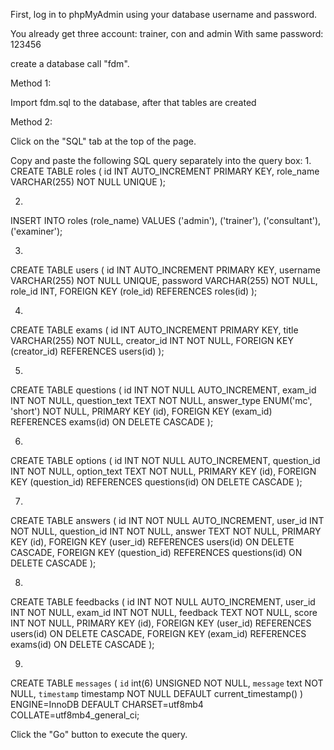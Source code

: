 First, log in to phpMyAdmin using your database username and password.

You already get three account: trainer, con and admin
With same password: 123456

create a database call "fdm".


Method 1:

Import fdm.sql to the database, after that tables are created


Method 2:

Click on the "SQL" tab at the top of the page.

Copy and paste the following SQL query separately into the query box:
1.
CREATE TABLE roles (
    id INT AUTO_INCREMENT PRIMARY KEY,
    role_name VARCHAR(255) NOT NULL UNIQUE
);

2.
INSERT INTO roles (role_name)
VALUES ('admin'), ('trainer'), ('consultant'), ('examiner');

3.
CREATE TABLE users (
    id INT AUTO_INCREMENT PRIMARY KEY,
    username VARCHAR(255) NOT NULL UNIQUE,
    password VARCHAR(255) NOT NULL,
    role_id INT,
    FOREIGN KEY (role_id) REFERENCES roles(id)
);

4.
CREATE TABLE exams (
    id INT AUTO_INCREMENT PRIMARY KEY,
    title VARCHAR(255) NOT NULL,
    creator_id INT NOT NULL,
    FOREIGN KEY (creator_id) REFERENCES users(id)
);

5.
CREATE TABLE questions (
  id INT NOT NULL AUTO_INCREMENT,
  exam_id INT NOT NULL,
  question_text TEXT NOT NULL,
  answer_type ENUM('mc', 'short') NOT NULL,
  PRIMARY KEY (id),
  FOREIGN KEY (exam_id) REFERENCES exams(id) ON DELETE CASCADE
);

6.
CREATE TABLE options (
  id INT NOT NULL AUTO_INCREMENT,
  question_id INT NOT NULL,
  option_text TEXT NOT NULL,
  PRIMARY KEY (id),
  FOREIGN KEY (question_id) REFERENCES questions(id) ON DELETE CASCADE
);

7.
CREATE TABLE answers (
  id INT NOT NULL AUTO_INCREMENT,
  user_id INT NOT NULL,
  question_id INT NOT NULL,
  answer TEXT NOT NULL,
  PRIMARY KEY (id),
  FOREIGN KEY (user_id) REFERENCES users(id) ON DELETE CASCADE,
  FOREIGN KEY (question_id) REFERENCES questions(id) ON DELETE CASCADE
);

8.
CREATE TABLE feedbacks (
    id INT NOT NULL AUTO_INCREMENT,
    user_id INT NOT NULL,
    exam_id INT NOT NULL,
    feedback TEXT NOT NULL,
    score INT NOT NULL,
    PRIMARY KEY (id),
    FOREIGN KEY (user_id) REFERENCES users(id) ON DELETE CASCADE,
    FOREIGN KEY (exam_id) REFERENCES exams(id) ON DELETE CASCADE
);

9.
CREATE TABLE `messages` (
  `id` int(6) UNSIGNED NOT NULL,
  `message` text NOT NULL,
  `timestamp` timestamp NOT NULL DEFAULT current_timestamp()
) ENGINE=InnoDB DEFAULT CHARSET=utf8mb4 COLLATE=utf8mb4_general_ci;

Click the "Go" button to execute the query.

